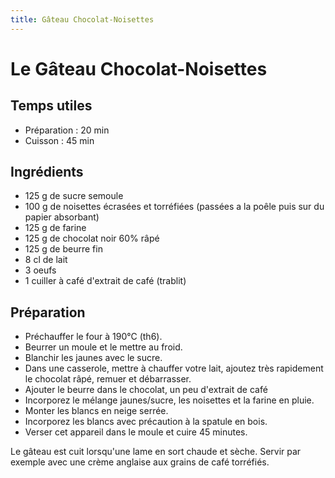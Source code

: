 ```yaml
---
title: Gâteau Chocolat-Noisettes
---
```


# Le Gâteau Chocolat-Noisettes

## Temps utiles

- Préparation : 20 min
- Cuisson : 45 min


## Ingrédients

- 125 g de sucre semoule
- 100 g de noisettes écrasées et torréfiées (passées a la poêle puis sur du papier absorbant)
- 125 g de farine
- 125 g de chocolat noir 60% râpé
- 125 g de beurre fin
- 8 cl de lait
- 3 oeufs
- 1 cuiller à café d'extrait de café (trablit)

## Préparation

- Préchauffer le four à 190°C (th6).
- Beurrer un moule et le mettre au froid.
- Blanchir les jaunes avec le sucre.
- Dans une casserole, mettre à chauffer votre lait, ajoutez très rapidement le chocolat râpé, remuer et débarrasser.
- Ajouter le beurre dans le chocolat, un peu d'extrait de café
- Incorporez le mélange jaunes/sucre, les noisettes et la farine en pluie.
- Monter les blancs en neige serrée.
- Incorporez les blancs avec précaution à la spatule en bois.
- Verser cet appareil dans le moule et cuire 45 minutes.

Le gâteau est cuit lorsqu'une lame en sort chaude et sèche.
Servir par exemple avec une crème anglaise aux grains de café torréfiés.